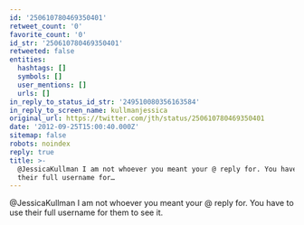 ```yaml
---
id: '250610780469350401'
retweet_count: '0'
favorite_count: '0'
id_str: '250610780469350401'
retweeted: false
entities:
  hashtags: []
  symbols: []
  user_mentions: []
  urls: []
in_reply_to_status_id_str: '249510080356163584'
in_reply_to_screen_name: kullmanjessica
original_url: https://twitter.com/jth/status/250610780469350401
date: '2012-09-25T15:00:40.000Z'
sitemap: false
robots: noindex
reply: true
title: >-
  @JessicaKullman I am not whoever you meant your @ reply for. You have to use
  their full username for…
---
```


@JessicaKullman I am not whoever you meant your @ reply for. You have to use their full username for them to see it.
